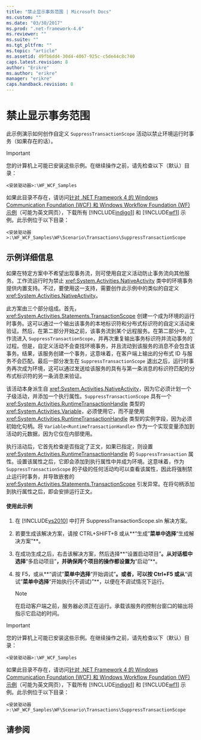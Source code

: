 ```yaml
---
title: "禁止显示事务范围 | Microsoft Docs"
ms.custom: ""
ms.date: "03/30/2017"
ms.prod: ".net-framework-4.6"
ms.reviewer: ""
ms.suite: ""
ms.tgt_pltfrm: ""
ms.topic: "article"
ms.assetid: 49fb6dd4-30d4-4067-925c-c5de44c8c740
caps.latest.revision: 8
author: "Erikre"
ms.author: "erikre"
manager: "erikre"
caps.handback.revision: 8
---
```

# 禁止显示事务范围
此示例演示如何创作自定义 `SuppressTransactionScope` 活动以禁止环境运行时事务（如果存在的话）。  
  
> [!IMPORTANT]
>  您的计算机上可能已安装这些示例。在继续操作之前，请先检查以下（默认）目录：  
>   
>  `<安装驱动器>:\WF_WCF_Samples`  
>   
>  如果此目录不存在，请访问[针对 .NET Framework 4 的 Windows Communication Foundation \(WCF\) 和 Windows Workflow Foundation \(WF\) 示例](http://go.microsoft.com/fwlink/?LinkId=150780)（可能为英文网页），下载所有 [!INCLUDE[indigo1](../../../../includes/indigo1-md.md)] 和 [!INCLUDE[wf1](../../../../includes/wf1-md.md)] 示例。此示例位于以下目录：  
>   
>  `<安装驱动器>:\WF_WCF_Samples\WF\Scenario\Transactions\SuppressTransactionScope`  
  
## 示例详细信息  
 如果在特定方案中不希望出现事务流，则可使用自定义活动防止事务流向其他服务。工作流运行时为禁止 <xref:System.Activities.NativeActivity> 类中的环境事务提供内置支持。不过，要使用这一支持，需要创作此示例中的类似的自定义 <xref:System.Activities.NativeActivity>。  
  
 此方案由三个部分组成。首先，<xref:System.Activities.Statements.TransactionScope> 创建一个成为环境的运行时事务。这可以通过一个输出该事务的本地标识符和分布式标识符的自定义活动来验证。然后，在第二部分开始之前，该事务流到某个远程服务。在第二部分中，工作流进入 `SuppressTransactionScope`，并再次重复输出事务标识符并流动事务的过程。但是，自定义活动不会查找环境事务，并且流动到该服务的消息不会包含该事务。结果，该服务创建一个事务，这意味着，在客户端上输出的分布式 ID 与服务不会匹配。最后一部分发生在 `SuppressTransactionScope` 退出之后，运行时事务再次成为环境，这可以通过发送给该服务的具有与第一条消息的标识符匹配的分布式标识符的另一条消息来验证。  
  
 该活动本身派生自 <xref:System.Activities.NativeActivity>，因为它必须计划一个子级活动，并添加一个执行属性。`SuppressTransactionScope` 具有一个 <xref:System.Activities.RuntimeTransactionHandle> 类型的 <xref:System.Activities.Variable>，必须使用它，而不是使用 <xref:System.Activities.RuntimeTransactionHandle> 类型的实例字段，因为必须初始化句柄。将 `Variable<RuntimeTransactionHandle>` 作为一个实现变量添加到活动的元数据，因为它仅在内部使用。  
  
 执行活动后，它首先检查是否指定了正文，如果已指定，则设置 <xref:System.Activities.RuntimeTransactionHandle> 的 `SuppressTransaction` 属性。设置该属性之后，它即会添加到执行属性中并成为环境。这意味着，作为 `SuppressTransactionScope` 的子级的任何活动均可以查看该属性，因此将强制禁止运行时事务，并导致嵌套的 <xref:System.Activities.Statements.TransactionScope> 引发异常。在将句柄添加到执行属性之后，即会安排运行正文。  
  
#### 使用此示例  
  
1.  在 [!INCLUDE[vs2010](../../../../includes/vs2010-md.md)] 中打开 SuppressTransactionScope.sln 解决方案。  
  
2.  若要生成该解决方案，请按 CTRL\+SHIFT\+B 或从**“生成”**菜单中选择**“生成解决方案”**。  
  
3.  在成功生成之后，右击该解决方案，然后选择**“设置启动项目”**。从对话框中选择**“多启动项目”**，并确保两个项目的操作都设置为**“启动”**。  
  
4.  按 F5，或从**“调试”**菜单中选择**“开始调试”**。或者，可以按 Ctrl\+F5 或从**“调试”**菜单中选择**“开始执行\(不调试\)”**，以便在不调试情况下运行。  
  
    > [!NOTE]
    >  在启动客户端之前，服务器必须正在运行。承载该服务的控制台窗口的输出将指示它启动的时间。  
  
> [!IMPORTANT]
>  您的计算机上可能已安装这些示例。在继续操作之前，请先检查以下（默认）目录：  
>   
>  `<安装驱动器>:\WF_WCF_Samples`  
>   
>  如果此目录不存在，请访问[针对 .NET Framework 4 的 Windows Communication Foundation \(WCF\) 和 Windows Workflow Foundation \(WF\) 示例](http://go.microsoft.com/fwlink/?LinkId=150780)（可能为英文网页），下载所有 [!INCLUDE[indigo1](../../../../includes/indigo1-md.md)] 和 [!INCLUDE[wf1](../../../../includes/wf1-md.md)] 示例。此示例位于以下目录：  
>   
>  `<安装驱动器>:\WF_WCF_Samples\WF\Scenario\Transactions\SuppressTransactionScope`  
  
## 请参阅